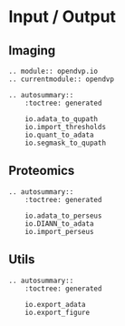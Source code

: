 # Input / Output

## Imaging
```{eval-rst}
.. module:: opendvp.io
.. currentmodule:: opendvp

.. autosummary::
    :toctree: generated
    
    io.adata_to_qupath
    io.import_thresholds
    io.quant_to_adata
    io.segmask_to_qupath
```

## Proteomics
```{eval-rst}
.. autosummary::
    :toctree: generated

    io.adata_to_perseus
    io.DIANN_to_adata
    io.import_perseus
```

## Utils
```{eval-rst}
.. autosummary::
    :toctree: generated

    io.export_adata
    io.export_figure
```
